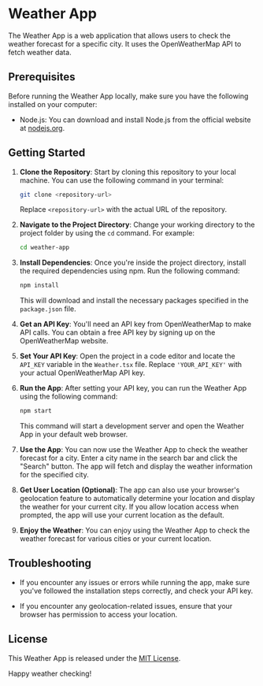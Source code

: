 # Weather App

The Weather App is a web application that allows users to check the weather forecast for a specific city. It uses the OpenWeatherMap API to fetch weather data.

## Prerequisites

Before running the Weather App locally, make sure you have the following installed on your computer:

- Node.js: You can download and install Node.js from the official website at [nodejs.org](https://nodejs.org/).

## Getting Started

1. **Clone the Repository**: Start by cloning this repository to your local machine. You can use the following command in your terminal:

   ```bash
   git clone <repository-url>
   ```

   Replace `<repository-url>` with the actual URL of the repository.

2. **Navigate to the Project Directory**: Change your working directory to the project folder by using the `cd` command. For example:

   ```bash
   cd weather-app
   ```

3. **Install Dependencies**: Once you're inside the project directory, install the required dependencies using npm. Run the following command:

   ```bash
   npm install
   ```

   This will download and install the necessary packages specified in the `package.json` file.

4. **Get an API Key**: You'll need an API key from OpenWeatherMap to make API calls. You can obtain a free API key by signing up on the OpenWeatherMap website.

5. **Set Your API Key**: Open the project in a code editor and locate the `API_KEY` variable in the `Weather.tsx` file. Replace `'YOUR_API_KEY'` with your actual OpenWeatherMap API key.

6. **Run the App**: After setting your API key, you can run the Weather App using the following command:

   ```bash
   npm start
   ```

   This command will start a development server and open the Weather App in your default web browser.

7. **Use the App**: You can now use the Weather App to check the weather forecast for a city. Enter a city name in the search bar and click the "Search" button. The app will fetch and display the weather information for the specified city.

8. **Get User Location (Optional)**: The app can also use your browser's geolocation feature to automatically determine your location and display the weather for your current city. If you allow location access when prompted, the app will use your current location as the default.

9. **Enjoy the Weather**: You can enjoy using the Weather App to check the weather forecast for various cities or your current location.

## Troubleshooting

- If you encounter any issues or errors while running the app, make sure you've followed the installation steps correctly, and check your API key.

- If you encounter any geolocation-related issues, ensure that your browser has permission to access your location.

## License

This Weather App is released under the [MIT License](LICENSE).

Happy weather checking!
